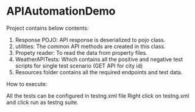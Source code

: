 # APIAutomationDemo

Project contains below contents:

1. Response POJO: API response is deserialized to pojo class.
2. utilities: The common API methods are created in this class.
3. Propety reader: To read the data from property files.
4. WeatherAPITests: Which contains all the positive and negative test scripts for single test scenario (GET API for city id)
5. Resources folder contains all the required endpoints and test data.

How to execute:

All the tests can be configured in testng.xml file
Right click on testng.xml and click run as testng suite.